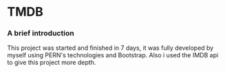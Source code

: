 # TMDB


### A brief introduction

This project was started and finished in 7 days, it was fully developed by myself using PERN's technologies and Bootstrap. Also i used the IMDB api to give this project more depth.